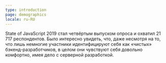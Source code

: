 ```yaml
---
type: introduction
page: demographics
locale: ru-RU
---
```


State of JavaScript 2019 стал четвёртым выпуском опроса и охватил 21 717 респондентов. Было интересно увидеть, что, даже несмотря на то, что лишь немногие участники идентифицируют себя как «чистых» бэкенд-разработчиков, в целом они чувствуют себя довольно комфортно, имея дело с серверной разработкой.

